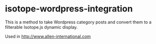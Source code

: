 isotope-wordpress-integration
=============================

This is a method to take Wordpress category posts and convert them to a filterable Isotope.js dynamic display.

Used in http://www.allen-international.com
